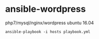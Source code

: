 # ansible-wordpress
php7/mysql/nginx/wordpress ubuntu 16.04

```
ansible-playbook -i hosts playbook.yml
```

